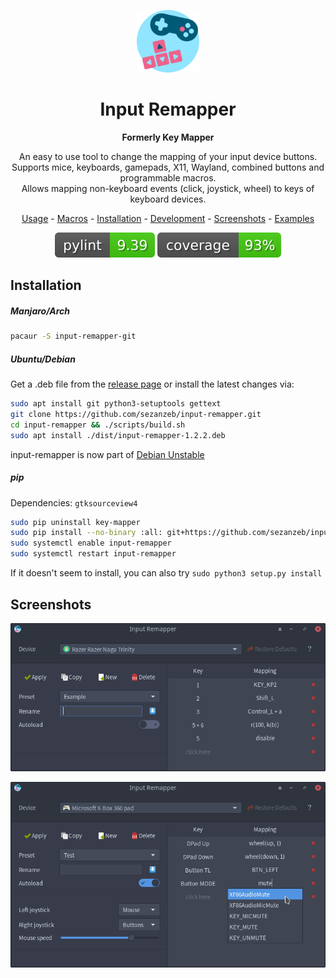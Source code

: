 <p align="center"><img src="data/input-remapper.svg" width=100/></p>

<h1 align="center">Input Remapper</h1>

<p align="center"><b>Formerly Key Mapper</b></p>

<p align="center">
  An easy to use tool to change the mapping of your input device buttons.<br/>
  Supports mice, keyboards, gamepads, X11, Wayland, combined buttons and programmable macros.<br/>
  Allows mapping non-keyboard events (click, joystick, wheel) to keys of keyboard devices.
</p>

<p align="center"><a href="readme/usage.md">Usage</a> - <a href="readme/macros.md">Macros</a> - <a href="#installation">Installation</a> - <a href="readme/development.md">Development</a> - <a href="#screenshots">Screenshots</a> - <a href="readme/examples.md">Examples</a></p>

<p align="center"><img src="readme/pylint.svg"/> <img src="readme/coverage.svg"/></p>

## Installation

##### Manjaro/Arch

```bash
pacaur -S input-remapper-git
```

##### Ubuntu/Debian

Get a .deb file from the [release page](https://github.com/sezanzeb/input-remapper/releases)
or install the latest changes via:

```bash
sudo apt install git python3-setuptools gettext
git clone https://github.com/sezanzeb/input-remapper.git
cd input-remapper && ./scripts/build.sh
sudo apt install ./dist/input-remapper-1.2.2.deb
```

input-remapper is now part of [Debian Unstable](https://packages.debian.org/sid/input-remapper)

##### pip

Dependencies: `gtksourceview4`

```bash
sudo pip uninstall key-mapper
sudo pip install --no-binary :all: git+https://github.com/sezanzeb/input-remapper.git
sudo systemctl enable input-remapper
sudo systemctl restart input-remapper
```

If it doesn't seem to install, you can also try `sudo python3 setup.py install`

## Screenshots

<p align="center">
  <img src="readme/screenshot.png"/>
</p>

<p align="center">
  <img src="readme/screenshot_2.png"/>
</p>
